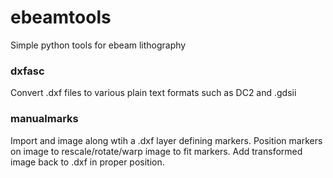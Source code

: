 # ebeamtools
Simple python tools for ebeam lithography

### dxfasc

Convert .dxf files to various plain text formats such as DC2 and .gdsii

### manualmarks

Import and image along wtih a .dxf layer defining markers. Position markers on image to rescale/rotate/warp image to fit markers. Add transformed image back to .dxf in proper position.
